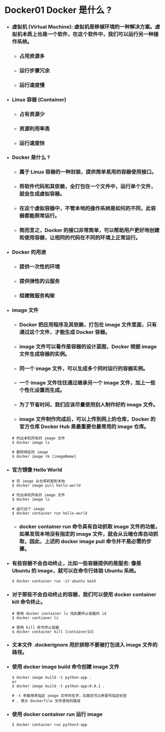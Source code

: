 Docker01 Docker 是什么 ?
=====
* ### 虚拟机 (Virtual Machine): 虚拟机是移植环境的一种解决方案。虚拟机本质上也是一个软件，在这个软件中，我们可以运行另一种操作系统。
    * ### 占用资源多
    * ### 运行步骤冗余
    * ### 运行速度慢
* ### Linux 容器 (Container)
    * ### 占有资源少
    * ### 资源利用率高
    * ### 运行速度快
* ### Docker 是什么 ?
    * ### 属于 Linux 容器的一种封装，提供简单易用的容器使用接口。
    * ### 将软件代码和其依赖，全打包在一个文件中，运行单个文件，就会生成虚拟容器。
    * ### 在这个虚拟容器中，不管本地的操作系统是如何的不同，此容器都能照常运行。
    * ### 简而言之，Docker 的接口非常简单，可以帮助用户更好地创建和使用容器，让相同的代码在不同的环境上正常运行。
* ### Docker 的用途
    * ### 提供一次性的环境
    * ### 提供弹性的云服务
    * ### 组建微服务构架
* ### image 文件
    * ### Docker 把应用程序及其依赖，打包在 image 文件里面，只有通过这个文件，才能生成 Docker 容器。
    * ### image 文件可以看作是容器的设计蓝图，Docker 根据 image 文件生成容器的实例。
    * ### 同一个 image 文件，可以生成多个同时运行的容器实例。
    * ### 一个 image 文件往往通过继承另一个 image 文件，加上一些个性化设置而生成。
    * ### 为了节省时间，我们应该尽量使用别人制作好的 image 文件。
    * ### image 文件制作完成后，可以上传到网上的仓库，Docker 的官方仓库 Docker Hub 是最重要也最常用的 image 仓库。
    ```
    # 列出本机所有的 image 文件
    $ docker image ls

    # 删除特定的 image
    $ docker image rm [imageName]
    ```
* ### 官方镜像 Hello World
    ```
    # 将 image 从仓库抓取到本地
    $ docker image pull hello-world

    # 列出本机所有的 image 文件
    $ docker image ls

    # 运行这个 image
    $ docker container run hello-world
    ```
    * ### docker container run 命令具有自动抓取 image 文件的功能，如果发现本地没有指定的 image 文件，就会从云端仓库自动抓取，因此，上述的 docker image pull 命令并不是必需的步骤。
* ### 有些容器不会自动终止，比如一些容器提供的是服务: 像是 Ubuntu 的 image，就可以在命令行体验 Ubuntu 系统。
    ```
    $ docker container run -it ubuntu bash
    ```
* ### 对于那些不会自动终止的容器，我们可以使用 docker container kill 命令终止。
    ```
    # 使用 docker container ls 找到要终止容器的 id
    $ docker contianer ls 

    # 使用 kill 命令终止容器
    $ docker container kill [containerId]
    ```
* ### 文本文件 .dockerignore 用於排除不要被打包进入 image 文件的路径。
* ### 使用 docker image build 命令创建 image 文件
    ```
    $ docker image build -t python-app .
    or
    $ docker image build -t python-app:0.0.1 .

    # -t 参数用来指定 image 文件的名字，后面还可以用冒号指定标签
    # . 表示 Dockerfile 文件使用的路径
    ```
* ### 使用 docker container run 运行 image
    ```
    $ docker container run python3-app
    ```
<br />
